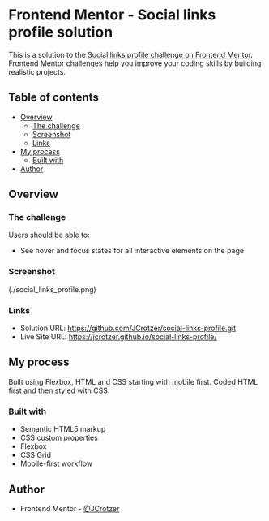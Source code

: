 # Frontend Mentor - Social links profile solution

This is a solution to the [Social links profile challenge on Frontend Mentor](https://www.frontendmentor.io/challenges/social-links-profile-UG32l9m6dQ). Frontend Mentor challenges help you improve your coding skills by building realistic projects.

## Table of contents

- [Overview](#overview)
  - [The challenge](#the-challenge)
  - [Screenshot](#screenshot)
  - [Links](#links)
- [My process](#my-process)
  - [Built with](#built-with)
- [Author](#author)

## Overview

### The challenge

Users should be able to:

- See hover and focus states for all interactive elements on the page

### Screenshot

(./social_links_profile.png)

### Links

- Solution URL: https://github.com/JCrotzer/social-links-profile.git
- Live Site URL: https://jcrotzer.github.io/social-links-profile/

## My process

Built using Flexbox, HTML and CSS starting with mobile first. Coded HTML first and then styled with CSS.

### Built with

- Semantic HTML5 markup
- CSS custom properties
- Flexbox
- CSS Grid
- Mobile-first workflow

## Author

- Frontend Mentor - [@JCrotzer](https://www.frontendmentor.io/profile/JCrotzer)
